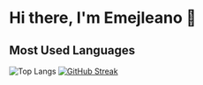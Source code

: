 # Hi there, I'm Emejleano 👋

## Most Used Languages
![Top Langs](https://github-readme-stats.vercel.app/api/top-langs/?username=emejleano&layout=compact&theme=dark) 
[![GitHub Streak](https://github-readme-streak-stats.herokuapp.com?user=emejleano&theme=tokyonight&card_width=496)](https://git.io/streak-stats)

